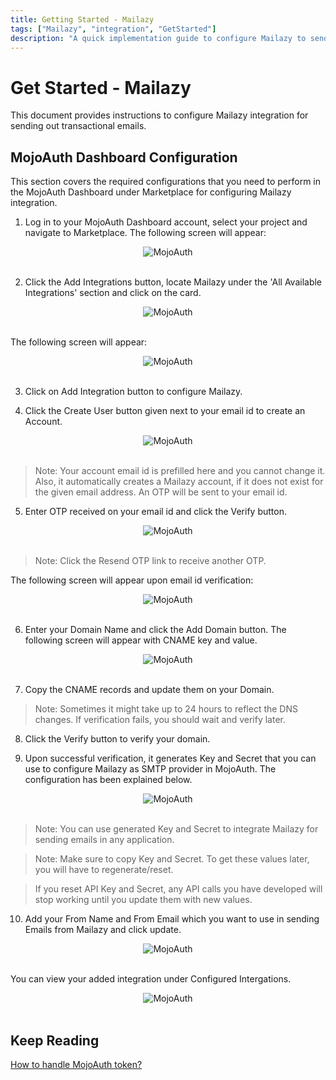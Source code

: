 ```yaml
---
title: Getting Started - Mailazy
tags: ["Mailazy", "integration", "GetStarted"]
description: "A quick implementation guide to configure Mailazy to send transactional email to your application users."
---
```


# Get Started - Mailazy

This document provides instructions to configure Mailazy integration for sending out transactional emails.

## MojoAuth Dashboard Configuration

This section covers the required configurations that you need to perform in the MojoAuth Dashboard under Marketplace for configuring Mailazy integration.

1. Log in to your MojoAuth Dashboard account, select your project and navigate to Marketplace.
   The following screen will appear:

<div style="text-align:center">
  <img src="/images/marketplace.png" alt="MojoAuth" />
</div>
<br/>

2. Click the Add Integrations button, locate Mailazy under the 'All Available Integrations' section and click on the card.

<div style="text-align:center">
  <img src="/images/available-integrations.png" alt="MojoAuth" />
</div>
<br/>

The following screen will appear:

<div style="text-align:center">
  <img src="/images/mailazy.png" alt="MojoAuth" />
</div>
<br/>

3. Click on Add Integration button to configure Mailazy.

4. Click the Create User button given next to your email id to create an Account.

<div style="text-align:center">
  <img src="/images/create-account.png" alt="MojoAuth" />
</div>
<br/>

> Note: Your account email id is prefilled here and you cannot change it. Also, it automatically creates a Mailazy account, if it does not exist for the given email address.
> An OTP will be sent to your email id.

5. Enter OTP received on your email id and click the Verify button.

<div style="text-align:center">
  <img src="/images/verify-otp.png" alt="MojoAuth" />
</div>
<br/>

> Note: Click the Resend OTP link to receive another OTP.

The following screen will appear upon email id verification:

<div style="text-align:center">
  <img src="/images/add-domain.png" alt="MojoAuth" />
</div>
<br/>

6. Enter your Domain Name and click the Add Domain button. The following screen will appear with CNAME key and value.

<div style="text-align:center">
  <img src="/images/verify-domain.png" alt="MojoAuth" />
</div>
<br/>

7. Copy the CNAME records and update them on your Domain.

> Note: Sometimes it might take up to 24 hours to reflect the DNS changes. If verification fails, you should wait and verify later.

8. Click the Verify button to verify your domain.

9. Upon successful verification, it generates Key and Secret that you can use to configure Mailazy as SMTP provider in MojoAuth. The configuration has been explained below.

<div style="text-align:center">
  <img src="/images/access-keys.png" alt="MojoAuth" />
</div>
<br/>

> Note: You can use generated Key and Secret to integrate Mailazy for sending emails in any application.

> Note: Make sure to copy Key and Secret. To get these values later, you will have to regenerate/reset.

> If you reset API Key and Secret, any API calls you have developed will stop working until you update them with new values.

10. Add your From Name and From Email which you want to use in sending Emails from Mailazy and click update.

<div style="text-align:center">
  <img src="/images/mail-name-update.png" alt="MojoAuth" />
</div>
<br/>

You can view your added integration under Configured Intergations.

<div style="text-align:center">
  <img src="/images/configured.png" alt="MojoAuth" />
</div>
<br/>

## Keep Reading

[How to handle MojoAuth token?](/resources/jwt-token/)
